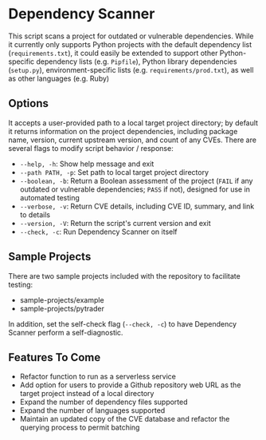 Dependency Scanner
==================

This script scans a project for outdated or vulnerable dependencies. While it currently only supports Python projects with the default dependency list (`requirements.txt`), it could easily be extended to support other Python-specific dependency lists (e.g. `Pipfile`), Python library dependencies (`setup.py`), environment-specific lists (e.g. `requirements/prod.txt`), as well as other languages (e.g. Ruby)

Options
-------

It accepts a user-provided path to a local target project directory; by default it returns information on the project dependencies, including package name, version, current upstream version, and count of any CVEs. There are several flags to modify script behavior / response:

 * `--help, -h`: Show help message and exit
 * `--path PATH, -p`: Set path to local target project directory
 * `--boolean, -b`: Return a Boolean assessment of the project (`FAIL` if any outdated or vulnerable dependencies; `PASS` if not), designed for use in automated testing
 * `--verbose, -v`: Return CVE details, including CVE ID, summary, and link to details
 * `--version, -V`: Return the script's current version and exit
 * `--check, -c`: Run Dependency Scanner on itself
 
Sample Projects
---------------

There are two sample projects included with the repository to facilitate testing:

 * sample-projects/example
 * sample-projects/pytrader
 
In addition, set the self-check flag (`--check, -c`) to have Dependency Scanner perform a self-diagnostic.

Features To Come
----------------

 * Refactor function to run as a serverless service
 * Add option for users to provide a Github repository web URL as the target project instead of a local directory
 * Expand the number of dependency files supported
 * Expand the number of languages supported
 * Maintain an updated copy of the CVE database and refactor the querying process to permit batching
